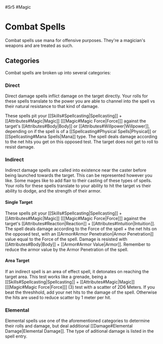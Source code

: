 #Sr5 #Magic
# Combat Spells
Combat spells use mana for offensive purposes. They're a magician's weapons and are treated as such.

## Categories
Combat spells are broken up into several categories:
### Direct
Direct damage spells inflict damage on the target directly. Your rolls for these spells translate to the power you are able to channel into the spell vs their natural resistance to that kind of damage.

These spells pit your [[Skills#Spellcasting|Spellcasting]] + [[Attributes#Magic|Magic]] \[[[Magic#Magic Force|Force]]\] against the target's [[Attributes#Body|Body]] or [[Attributes#Willpower|Willpower]], depending on if the spell is of a [[Spellcasting#Physical Spells|Physical]] or [[Spellcasting#Mana Spells|Mana]] type.
The spell deals damage according to the net hits you get on this opposed test. The target does not get to roll to resist damage.
### Indirect
Indirect damage spells are called into existence near the caster before being launched towards the target. This can be represented however you like. Some mages like to add flair to their casting of these types of spells. Your rolls for these spells translate to your ability to hit the target vs their ability to dodge, and the strength of their armor.
#### Single Target
These spells pit your [[Skills#Spellcasting|Spellcasting]] + [[Attributes#Magic|Magic]] \[[[Magic#Magic Force|Force]]\] against the target's [[Attributes#Reaction|Reaction]] + [[Attributes#Intuition|Intuition]].
The spell deals damage according to the Force of the spell + the net hits on the opposed test, with an [[Armor#Armor Penetration|Armor Penetration]] value equal to the Force of the spell. Damage is resisted with [[Attributes#Body|Body]] + [[Armor#Armor Value|Armor]]. Remember to reduce the armor value by the Armor Penetration of the spell.
#### Area Target
If an indirect spell is an area of effect spell, it detonates on reaching the target area.
This test works like a grenade, being a [[Skills#Spellcasting|Spellcasting]] + [[Attributes#Magic|Magic]] \[[[Magic#Magic Force|Force]]\] (3) test with a scatter of 2D6 Meters. If you beat the threshhold, add your net hits to the damage of the spell. Otherwise the hits are used to reduce scatter by 1 meter per hit.
### Elemental
Elemental spells use one of the aforementioned categories to determine their rolls and damage, but deal additional [[Damage#Elemental Damage|Elemental Damage]]. The type of aditional damage is listed in the spell entry.